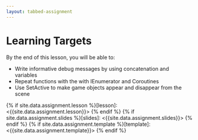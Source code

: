 ```yaml
---
layout: tabbed-assignment
---
```


# Learning Targets

By the end of this lesson, you will be able to:

* Write informative debug messages by using concatenation and variables
* Repeat functions with the with IEnumerator and Coroutines
* Use SetActive to make game objects appear and disappear from the scene

<!-- Don't edit links here, change them in _data/assignment.yml instead, -->

{% if site.data.assignment.lesson   %}[lesson]: <{{site.data.assignment.lesson}}>     {% endif %}
{% if site.data.assignment.slides   %}[slides]:   <{{site.data.assignment.slides}}>   {% endif %}
{% if site.data.assignment.template %}[template]: <{{site.data.assignment.template}}> {% endif %}
